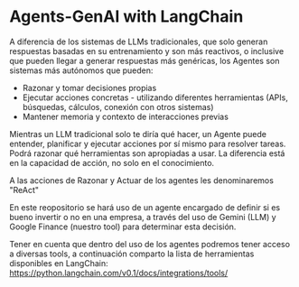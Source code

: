 # Agents-GenAI with LangChain

A diferencia de los sistemas de LLMs tradicionales, que solo generan respuestas basadas en su entrenamiento y son más reactivos, o inclusive que pueden llegar a generar respuestas más genéricas, los Agentes son sistemas más autónomos que pueden:

* Razonar y tomar decisiones propias
* Ejecutar acciones concretas - utilizando diferentes herramientas (APIs, búsquedas, cálculos, conexión con otros sistemas)
* Mantener memoria y contexto de interacciones previas

Mientras un LLM tradicional solo te diría qué hacer, un Agente puede entender, planificar y ejecutar acciones por sí mismo para resolver tareas.
Podrá razonar qué herramientas son apropiadas a usar.
La diferencia está en la capacidad de acción, no solo en el conocimiento.

A las acciones de Razonar y Actuar de los agentes les denominaremos "ReAct"

En este reopositorio se hará uso de un agente encargado de definir si es bueno invertir o no en una empresa, a través del uso de Gemini (LLM) y Google Finance (nuestro tool) para determinar esta decisión.

Tener en cuenta que dentro del uso de los agentes podremos tener acceso a diversas tools, a continuación comparto la lista de herramientas disponibles en LangChain: https://python.langchain.com/v0.1/docs/integrations/tools/
